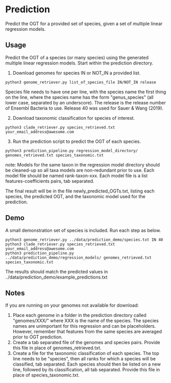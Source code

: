 # Prediction 
Predict the OGT for a provided set of species, given a set of multiple linear regression models.

## Usage
Predict the OGT of a species (or many species) using the generated multiple linear regression models. Start within the prediction directory.

1. Download genomes for species IN or NOT_IN a provided list.
```
python3 genome_retriever.py list_of_species_file IN/NOT_IN release
```
Species file needs to have one per line, with the species name the first thing on the line, where the species name has the form "genus_species" (all lower case, separated by an underscore). The release is the release number of Ensembl Bacteria to use. Release 40 was used for Sauer & Wang (2019).

2. Download taxonomic classification for species of interest.
```
python3 clade_retriever.py species_retrieved.txt your_email_address@awesome.com
```

3. Run the prediction script to predict the OGT of each species.
```
python3 prediction_pipeline.py regression_model_directory/ genomes_retrieved.txt species_taxonomic.txt
```
note: Models for the same taxon in the regression model directory should be cleaned-up so all taxa models are non-redundant prior to use. Each model file should be named rank-taxon-xxx. Each model file is a list features-coefficients pairs, tab separated.

The final result will be in the file newly_predicted_OGTs.txt, listing each species, the predicted OGT, and the taxonomic model used for the prediction.

## Demo
A small demonstration set of species is included. Run each step as below.

```
python3 genome_retriever.py ../data/prediction_demo/species.txt IN 40
python3 clade_retriever.py species_retrieved.txt your_email_address@awesome.com
python3 prediction_pipeline.py ../data/prediction_demo/regression_models/ genomes_retrieved.txt species_taxonomic.txt
```

The results should match the predicted values in ../data/prediction_demo/example_predictions.txt


## Notes
If you are running on your genomes not available for download: 
1. Place each genome in a folder in the prediction directory called "genomes/XXX/" where XXX is the name of the species. The species names are unimportant for this regression and can be placeholders. However, remember that features from the same species are averaged prior to OGT prediction.
2. Create a tab separated file of the genomes and species pairs. Provide this file in place of genomes_retrieved.txt. 
3. Create a file for the taxonomic classification of each species. The top line needs to be "species", then all ranks for which a species will be classified, tab separated. Each species should then be listed on a new line, followed by its classification, all tab separated. Provide this file in place of species_taxonomic.txt. 
